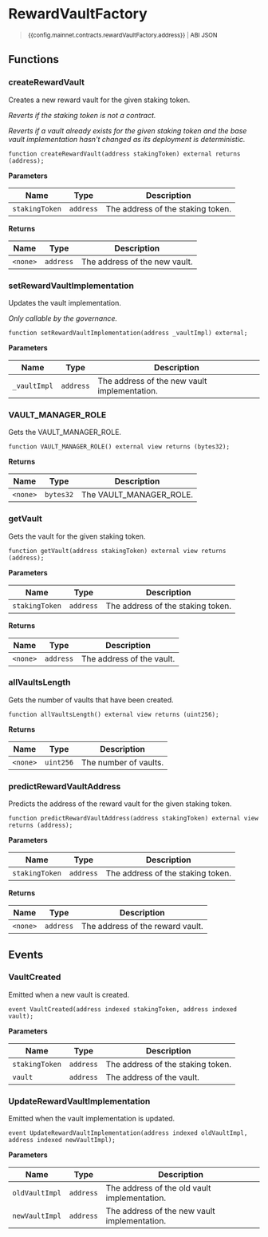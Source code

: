 <script setup>
  import config from '@berachain/config/constants.json';
</script>

# RewardVaultFactory

> <small><a target="_blank" :href="config.mainnet.dapps.berascan.url + 'address/' + config.mainnet.contracts.rewardVaultFactory.address">{{config.mainnet.contracts.rewardVaultFactory.address}}</a><span v-if="config.mainnet.contracts.rewardVaultFactory.abi">&nbsp;|&nbsp;<a target="_blank" :href="config.mainnet.contracts.rewardVaultFactory.abi">ABI JSON</a></span></small>

## Functions

### createRewardVault

Creates a new reward vault for the given staking token.

_Reverts if the staking token is not a contract._

_Reverts if a vault already exists for the given staking token and the base vault implementation hasn't
changed as its deployment is deterministic._

```solidity
function createRewardVault(address stakingToken) external returns (address);
```

**Parameters**

| Name           | Type      | Description                       |
| -------------- | --------- | --------------------------------- |
| `stakingToken` | `address` | The address of the staking token. |

**Returns**

| Name     | Type      | Description                   |
| -------- | --------- | ----------------------------- |
| `<none>` | `address` | The address of the new vault. |

### setRewardVaultImplementation

Updates the vault implementation.

_Only callable by the governance._

```solidity
function setRewardVaultImplementation(address _vaultImpl) external;
```

**Parameters**

| Name         | Type      | Description                                  |
| ------------ | --------- | -------------------------------------------- |
| `_vaultImpl` | `address` | The address of the new vault implementation. |

### VAULT_MANAGER_ROLE

Gets the VAULT_MANAGER_ROLE.

```solidity
function VAULT_MANAGER_ROLE() external view returns (bytes32);
```

**Returns**

| Name     | Type      | Description             |
| -------- | --------- | ----------------------- |
| `<none>` | `bytes32` | The VAULT_MANAGER_ROLE. |

### getVault

Gets the vault for the given staking token.

```solidity
function getVault(address stakingToken) external view returns (address);
```

**Parameters**

| Name           | Type      | Description                       |
| -------------- | --------- | --------------------------------- |
| `stakingToken` | `address` | The address of the staking token. |

**Returns**

| Name     | Type      | Description               |
| -------- | --------- | ------------------------- |
| `<none>` | `address` | The address of the vault. |

### allVaultsLength

Gets the number of vaults that have been created.

```solidity
function allVaultsLength() external view returns (uint256);
```

**Returns**

| Name     | Type      | Description           |
| -------- | --------- | --------------------- |
| `<none>` | `uint256` | The number of vaults. |

### predictRewardVaultAddress

Predicts the address of the reward vault for the given staking token.

```solidity
function predictRewardVaultAddress(address stakingToken) external view returns (address);
```

**Parameters**

| Name           | Type      | Description                       |
| -------------- | --------- | --------------------------------- |
| `stakingToken` | `address` | The address of the staking token. |

**Returns**

| Name     | Type      | Description                      |
| -------- | --------- | -------------------------------- |
| `<none>` | `address` | The address of the reward vault. |

## Events

### VaultCreated

Emitted when a new vault is created.

```solidity
event VaultCreated(address indexed stakingToken, address indexed vault);
```

**Parameters**

| Name           | Type      | Description                       |
| -------------- | --------- | --------------------------------- |
| `stakingToken` | `address` | The address of the staking token. |
| `vault`        | `address` | The address of the vault.         |

### UpdateRewardVaultImplementation

Emitted when the vault implementation is updated.

```solidity
event UpdateRewardVaultImplementation(address indexed oldVaultImpl, address indexed newVaultImpl);
```

**Parameters**

| Name           | Type      | Description                                  |
| -------------- | --------- | -------------------------------------------- |
| `oldVaultImpl` | `address` | The address of the old vault implementation. |
| `newVaultImpl` | `address` | The address of the new vault implementation. |
